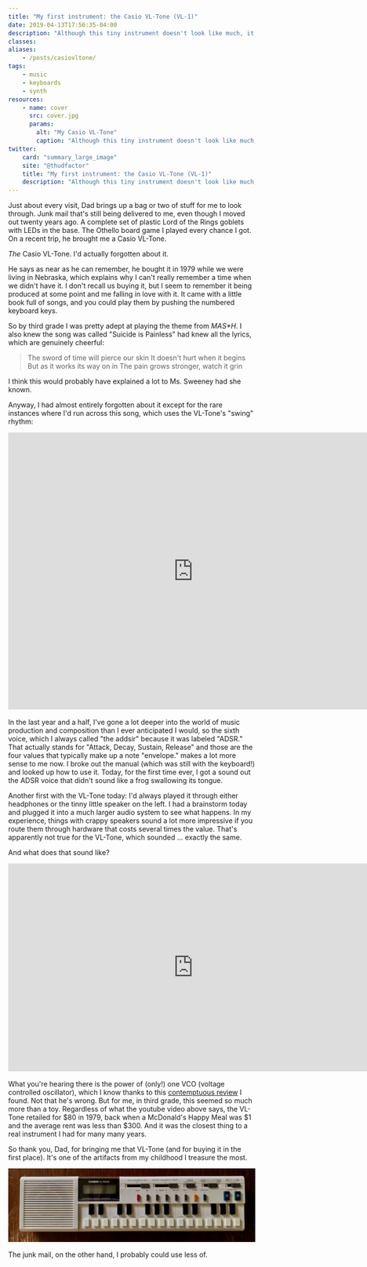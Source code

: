 ```yaml
---
title: "My first instrument: the Casio VL-Tone (VL-1)"
date: 2019-04-13T17:56:35-04:00
description: "Although this tiny instrument doesn't look like much, it entertained me for hours."
classes: 
aliases: 
    - /posts/casiovltone/
tags:
    - music
    - keyboards
    - synth
resources:
    - name: cover
      src: cover.jpg
      params:
        alt: "My Casio VL-Tone"
        caption: "Although this tiny instrument doesn't look like much, it entertained me for hours."
twitter:
    card: "summary_large_image"
    site: "@thudfactor"
    title: "My first instrument: the Casio VL-Tone (VL-1)"
    description: "Although this tiny instrument doesn't look like much, it entertained me for hours."
---
```


Just about every visit, Dad brings up a bag or two of stuff for me to look through. Junk mail that's still being delivered to me, even though I moved out twenty years ago. A complete set of plastic Lord of the Rings goblets with LEDs in the base. The Othello board game I played every chance I got. On a recent trip, he brought me a Casio VL-Tone.

_The_ Casio VL-Tone. I'd actually forgotten about it.

He says as near as he can remember, he bought it in 1979 while we were living in Nebraska, which explains why I can't really remember a time when we didn't have it. I don't recall us buying it, but I seem to remember it being produced at some point and me falling in love with it. It came with a little book full of songs, and you could play them by pushing the numbered keyboard keys.

So by third grade I was pretty adept at playing the theme from _M*A*S*H_. I also knew the song was called "Suicide is Painless" had knew all the lyrics, which are genuinely cheerful:

> The sword of time will pierce our skin
> It doesn't hurt when it begins
> But as it works its way on in
> The pain grows stronger, watch it grin

I think this would probably have explained a lot to Ms. Sweeney had she known.

Anyway, I had almost entirely forgotten about it except for the rare instances where I'd run across this song, which uses the VL-Tone's "swing" rhythm:

<iframe width="753" height="565" src="https://www.youtube.com/embed/lNYcviXK4rg" frameborder="0" allow="accelerometer; autoplay; encrypted-media; gyroscope; picture-in-picture" allowfullscreen></iframe>

In the last year and a half, I've gone a lot deeper into the world of music production and composition than I ever anticipated I would, so the sixth voice, which I always called "the addsir" because it was labeled "ADSR." That actually stands for "Attack, Decay, Sustain, Release" and those are the four values that typically make up a note "envelope." makes a lot more sense to me now. I broke out the manual (which was still with the keyboard!) and looked up how to use it. Today, for the first time ever, I got a sound out the ADSR voice that didn't sound like a frog swallowing its tongue.

Another first with the VL-Tone today: I'd always played it through either headphones or the tinny little speaker on the left. I had a brainstorm today and plugged it into a much larger audio system to see what happens. In my experience, things with crappy speakers sound a lot more impressive if you route them through hardware that costs several times the value. That's apparently not true for the VL-Tone, which sounded … exactly the same.

And what does that sound like?

<iframe width="753" height="424" src="https://www.youtube.com/embed/H59GG0gn_HM" frameborder="0" allow="accelerometer; autoplay; encrypted-media; gyroscope; picture-in-picture" allowfullscreen></iframe>

What you're hearing there is the power of (only!) one VCO (voltage controlled oscillator), which I know thanks to this [contemptuous review](http://www.vintagesynth.com/casio/vl1.php) I found. Not that he's wrong. But for me, in third grade, this seemed so much more than a toy. Regardless of what the youtube video above says, the VL-Tone retailed for $80 in 1979, back when a McDonald's Happy Meal was $1 and the average rent was less than $300. And it was the closest thing to a real instrument I had for many many years.

So thank you, Dad, for bringing me that VL-Tone (and for buying it in the first place). It's one of the artifacts from my childhood I treasure the most.

![alt text](full.jpg "A less arty, top-down view of the VL-Tone; it doesn't look its age at all.")

The junk mail, on the other hand, I probably could use less of.


